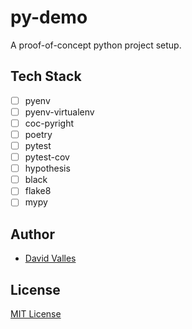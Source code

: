 # py-demo

A proof-of-concept python project setup.

## Tech Stack

- [ ] pyenv
- [ ] pyenv-virtualenv
- [ ] coc-pyright
- [ ] poetry
- [ ] pytest
- [ ] pytest-cov
- [ ] hypothesis
- [ ] black
- [ ] flake8
- [ ] mypy

## Author

- [David Valles](https://dtjv.io)

## License

[MIT License](LICENSE)
